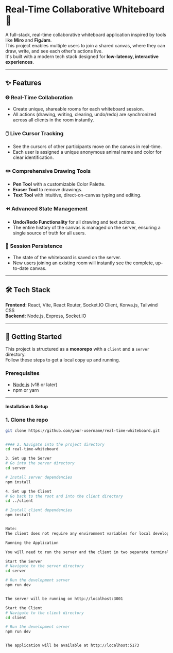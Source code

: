 # Real-Time Collaborative Whiteboard 🎨

A full-stack, real-time collaborative whiteboard application inspired by tools like **Miro** and **FigJam**.  
This project enables multiple users to join a shared canvas, where they can draw, write, and see each other's actions live.  
It's built with a modern tech stack designed for **low-latency, interactive experiences**.

---

## ✨ Features

### 🌐 Real-Time Collaboration
- Create unique, shareable rooms for each whiteboard session.  
- All actions (drawing, writing, clearing, undo/redo) are synchronized across all clients in the room instantly.

### 🖱️ Live Cursor Tracking
- See the cursors of other participants move on the canvas in real-time.  
- Each user is assigned a unique anonymous animal name and color for clear identification.

### ✏️ Comprehensive Drawing Tools
- **Pen Tool** with a customizable Color Palette.  
- **Eraser Tool** to remove drawings.  
- **Text Tool** with intuitive, direct-on-canvas typing and editing.

### ⏪ Advanced State Management
- **Undo/Redo Functionality** for all drawing and text actions.  
- The entire history of the canvas is managed on the server, ensuring a single source of truth for all users.

### 💾 Session Persistence
- The state of the whiteboard is saved on the server.  
- New users joining an existing room will instantly see the complete, up-to-date canvas.

---

## 🛠️ Tech Stack
**Frontend:** React, Vite, React Router, Socket.IO Client, Konva.js, Tailwind CSS  
**Backend:** Node.js, Express, Socket.IO  

---

## 🚀 Getting Started

This project is structured as a **monorepo** with a `client` and a `server` directory.  
Follow these steps to get a local copy up and running.

### Prerequisites
- [Node.js](https://nodejs.org/) (v18 or later)  
- npm or yarn  

---

#### Installation & Setup

### 1. Clone the repo
```bash
git clone https://github.com/your-username/real-time-whiteboard.git


#### 2. Navigate into the project directory
cd real-time-whiteboard

3. Set up the Server
# Go into the server directory
cd server

# Install server dependencies
npm install

4. Set up the Client
# Go back to the root and into the client directory
cd ../client

# Install client dependencies
npm install


Note:
The client does not require any environment variables for local development as it defaults to connecting to localhost:3001.

Running the Application

You will need to run the server and the client in two separate terminals.

Start the Server
# Navigate to the server directory
cd server

# Run the development server
npm run dev


The server will be running on http://localhost:3001

Start the Client
# Navigate to the client directory
cd client

# Run the development server
npm run dev


The application will be available at http://localhost:5173
